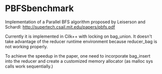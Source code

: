 # PBFSbenchmark

Implementation of a Parallel BFS algorithm proposed by Leiserson and Schardl: http://supertech.csail.mit.edu/papers/pbfs.pdf

Currently it is implemented in Cilk++ with locking on bag_union. It doesn't take advantage of the reducer runtime environment because reducer_bag is not working properly.

To achieve the speedup in the paper, one need to incorporate bag_insert into the reducer and create a customized memory allocator (as malloc sys calls work sequentially.)
